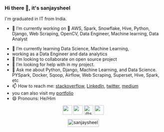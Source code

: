 ### Hi there 👋, it's **sanjaysheel**

I'm graduated in IT from India.

- 🔭 I’m currently working on  :snake:  AWS, Spark, Snowflake, Hive, Python, Django, Web Scraping, OpenCV, Data Engineer, Machine learning, Data Analyst
* 🌱 I’m currently learning Data Science, Machine Learning,
* working as a Data Engineer and data analytics
* 👯 I’m looking to collaborate on open source project
* 🤔 I’m looking for help with in my project.
* 💬 Ask me about Python, Django, Machine Learning, and Data Science. PYSpark, Docker, Sqoop, Airflow, Web Scraping, Superset, Hive, Spark, etc
* 📫 How to reach me: [stackoverflow](https://stackoverflow.com/users/11073841/sanjay-sheel), [LinkedIn](https://www.linkedin.com/in/sanjaysheel8/), [twitter](https://twitter.com/sanjaysheel5), [medium](https://medium.com/@sanjaysheel)
* you can also visit my [portfolio](https://sanjaysheel.github.io/)
* 😄 Pronouns: He/Him 

<p align="center">
    <a href="https://www.linkedin.com/in/sanjaysheel8/" target="blank"><img align="center" src="https://img.icons8.com/color/48/000000/linkedin-circled.png" height="30" width="30"/></a>
    <a href="https://stackoverflow.com/users/11073841/sanjay-sheel" target="blank"><img align="center" src="https://img.icons8.com/color/48/000000/stackoverflow.png"  height="30" width="30" /></a>
    <a href="https://medium.com/@sanjaysheel1997" target="blank"><img align="center" src="https://img.icons8.com/color/50/000000/medium-monogram.png" alt="@sanjaysheel" height="30" width="30" /></a>
    <a href="https://twitter.com/sanjaysheel5" target="blank"><img align="center" src="https://img.icons8.com/nolan/64/twitter.png" height="30" width="30" /></a>
</p>



<p align="center"> <img src="https://komarev.com/ghpvc/?username=sanjaysheel" width=100 height=25 alt="sanjaysheel" /> </p>


